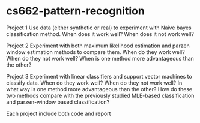# cs662-pattern-recognition
Project 1
Use data (either synthetic or real) to experiment with Naive bayes classification method. When does it work well? When does it not work well?

Project 2
Experiment with both maximum likelihood estimation and parzen window estimation methods to compare them. When do they work well? When do they not work well? When is one method more advantageous than the other?

Project 3
 Experiment with linear classifiers and support vector machines to classify data. When do they work well? When do they not work well? In what way is one method more advantageous than the other? How do these two methods compare with the previously studied MLE-based classification and parzen-window based classification?
 
 Each project include both code and report
